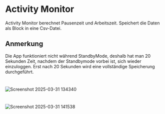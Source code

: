 # Activity Monitor

Activity Monitor berechnet Pausenzeit und Arbeitszeit. Speichert die Daten als Block in eine Csv-Datei. 

## Anmerkung
Die App funktioniert nicht während StandbyMode, deshalb hat man 20 Sekunden Zeit, nachdem der Standbymode vorbei ist, sich wieder einzuloggen.
Erst nach 20 Sekunden wird eine vollständige Speicherung durchgeführt.

#

![Screenshot 2025-03-31 134340](https://github.com/user-attachments/assets/2c70fc5b-338f-45b1-b049-cd81d4eba60e)

#

![Screenshot 2025-03-31 141538](https://github.com/user-attachments/assets/2a041e48-c645-4147-9a55-b3b6141b1785)
